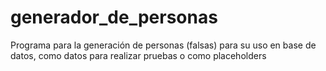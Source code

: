 # generador_de_personas
Programa para la generación de personas (falsas) para su uso en base de datos, como datos para realizar pruebas o como placeholders
